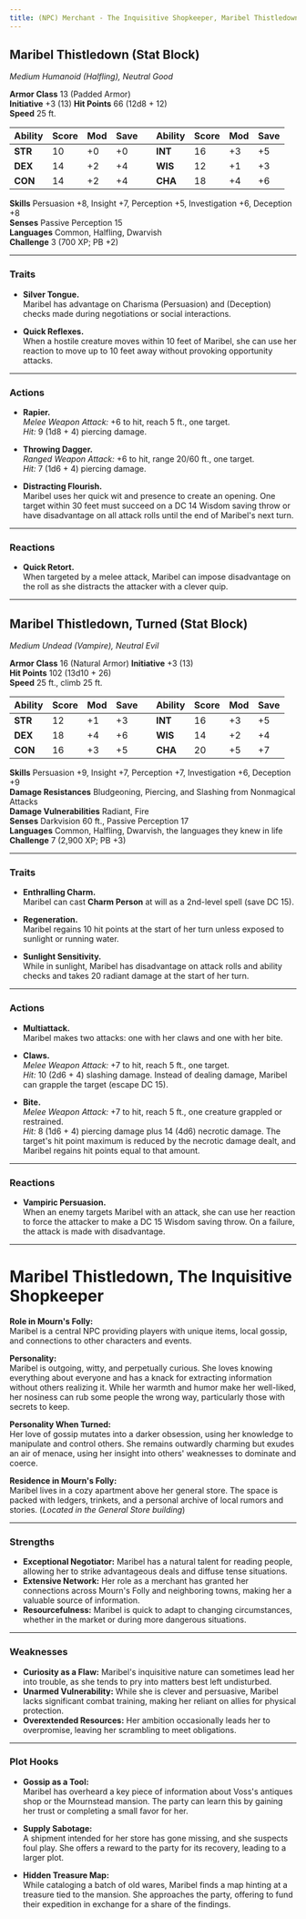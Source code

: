 ```yaml
---
title: (NPC) Merchant - The Inquisitive Shopkeeper, Maribel Thistledown
---
```



## **Maribel Thistledown (Stat Block)**

*Medium Humanoid (Halfling), Neutral Good*

**Armor Class** 13 (Padded Armor)       
**Initiative** +3 (13) 
**Hit Points** 66 (12d8 + 12)   
**Speed** 25 ft. 

| Ability | Score | Mod | Save |     | Ability | Score | Mod | Save |
| ------- | ----- | --- | ---- | --- | ------- | ----- | --- | ---- |
| **STR** | 10    | +0  | +0   |     | **INT** | 16    | +3  | +5   |
| **DEX** | 14    | +2  | +4   |     | **WIS** | 12    | +1  | +3   |
| **CON** | 14    | +2  | +4   |     | **CHA** | 18    | +4  | +6   |

**Skills** Persuasion +8, Insight +7, Perception +5, Investigation +6, Deception +8  
**Senses** Passive Perception 15  
**Languages** Common, Halfling, Dwarvish  
**Challenge** 3 (700 XP; PB +2)

---

### **Traits**

- **Silver Tongue.**  
  Maribel has advantage on Charisma (Persuasion) and (Deception) checks made during negotiations or social interactions.

- **Quick Reflexes.**  
  When a hostile creature moves within 10 feet of Maribel, she can use her reaction to move up to 10 feet away without provoking opportunity attacks.

---

### **Actions**

- **Rapier.**  
  *Melee Weapon Attack:* +6 to hit, reach 5 ft., one target.  
  *Hit:* 9 (1d8 + 4) piercing damage.

- **Throwing Dagger.**  
  *Ranged Weapon Attack:* +6 to hit, range 20/60 ft., one target.  
  *Hit:* 7 (1d6 + 4) piercing damage.

- **Distracting Flourish.**  
  Maribel uses her quick wit and presence to create an opening. One target within 30 feet must succeed on a DC 14 Wisdom saving throw or have disadvantage on all attack rolls until the end of Maribel's next turn.

---

### **Reactions**

- **Quick Retort.**  
  When targeted by a melee attack, Maribel can impose disadvantage on the roll as she distracts the attacker with a clever quip.

---

## **Maribel Thistledown, Turned (Stat Block)**

*Medium Undead (Vampire), Neutral Evil*

**Armor Class** 16 (Natural Armor)                                 **Initiative** +3 (13)  
**Hit Points** 102 (13d10 + 26)  
**Speed** 25 ft., climb 25 ft.

| Ability | Score | Mod | Save |     | Ability | Score | Mod | Save |
| ------- | ----- | --- | ---- | --- | ------- | ----- | --- | ---- |
| **STR** | 12    | +1  | +3   |     | **INT** | 16    | +3  | +5   |
| **DEX** | 18    | +4  | +6   |     | **WIS** | 14    | +2  | +4   |
| **CON** | 16    | +3  | +5   |     | **CHA** | 20    | +5  | +7   |

**Skills** Persuasion +9, Insight +7, Perception +7, Investigation +6, Deception +9  
**Damage Resistances** Bludgeoning, Piercing, and Slashing from Nonmagical Attacks  
**Damage Vulnerabilities** Radiant, Fire  
**Senses** Darkvision 60 ft., Passive Perception 17  
**Languages** Common, Halfling, Dwarvish, the languages they knew in life  
**Challenge** 7 (2,900 XP; PB +3)

---

### **Traits**

- **Enthralling Charm.**  
  Maribel can cast **Charm Person** at will as a 2nd-level spell (save DC 15).

- **Regeneration.**  
  Maribel regains 10 hit points at the start of her turn unless exposed to sunlight or running water.

- **Sunlight Sensitivity.**  
  While in sunlight, Maribel has disadvantage on attack rolls and ability checks and takes 20 radiant damage at the start of her turn.

---

### **Actions**

- **Multiattack.**  
  Maribel makes two attacks: one with her claws and one with her bite.

- **Claws.**  
  *Melee Weapon Attack:* +7 to hit, reach 5 ft., one target.  
  *Hit:* 10 (2d6 + 4) slashing damage. Instead of dealing damage, Maribel can grapple the target (escape DC 15).

- **Bite.**  
  *Melee Weapon Attack:* +7 to hit, reach 5 ft., one creature grappled or restrained.  
  *Hit:* 8 (1d6 + 4) piercing damage plus 14 (4d6) necrotic damage. The target's hit point maximum is reduced by the necrotic damage dealt, and Maribel regains hit points equal to that amount.

---

### **Reactions**

- **Vampiric Persuasion.**  
  When an enemy targets Maribel with an attack, she can use her reaction to force the attacker to make a DC 15 Wisdom saving throw. On a failure, the attack is made with disadvantage.

---

# **Maribel Thistledown, The Inquisitive Shopkeeper**

**Role in Mourn's Folly:**  
Maribel is a central NPC providing players with unique items, local gossip, and connections to other characters and events.

**Personality:**  
Maribel is outgoing, witty, and perpetually curious. She loves knowing everything about everyone and has a knack for extracting information without others realizing it. While her warmth and humor make her well-liked, her nosiness can rub some people the wrong way, particularly those with secrets to keep.

**Personality When Turned:**  
Her love of gossip mutates into a darker obsession, using her knowledge to manipulate and control others. She remains outwardly charming but exudes an air of menace, using her insight into others' weaknesses to dominate and coerce.

**Residence in Mourn's Folly:**  
Maribel lives in a cozy apartment above her general store. The space is packed with ledgers, trinkets, and a personal archive of local rumors and stories. (*Located in the General Store building*)

---

### **Strengths**

- **Exceptional Negotiator:** Maribel has a natural talent for reading people, allowing her to strike advantageous deals and diffuse tense situations.  
- **Extensive Network:** Her role as a merchant has granted her connections across Mourn's Folly and neighboring towns, making her a valuable source of information.  
- **Resourcefulness:** Maribel is quick to adapt to changing circumstances, whether in the market or during more dangerous situations.

---

### **Weaknesses**

- **Curiosity as a Flaw:** Maribel's inquisitive nature can sometimes lead her into trouble, as she tends to pry into matters best left undisturbed.  
- **Unarmed Vulnerability:** While she is clever and persuasive, Maribel lacks significant combat training, making her reliant on allies for physical protection.  
- **Overextended Resources:** Her ambition occasionally leads her to overpromise, leaving her scrambling to meet obligations.

---

### **Plot Hooks**

- **Gossip as a Tool:**  
  Maribel has overheard a key piece of information about Voss's antiques shop or the Mournstead mansion. The party can learn this by gaining her trust or completing a small favor for her.

- **Supply Sabotage:**  
  A shipment intended for her store has gone missing, and she suspects foul play. She offers a reward to the party for its recovery, leading to a larger plot.

- **Hidden Treasure Map:**  
  While cataloging a batch of old wares, Maribel finds a map hinting at a treasure tied to the mansion. She approaches the party, offering to fund their expedition in exchange for a share of the findings.
